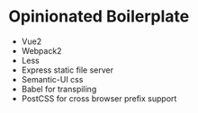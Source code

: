 # Opinionated Boilerplate

- Vue2
- Webpack2
- Less
- Express static file server
- Semantic-UI css
- Babel for transpiling
- PostCSS for cross browser prefix support
